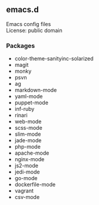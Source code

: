 ## emacs.d

Emacs config files  
License: public domain

### Packages
* color-theme-sanityinc-solarized
* magit
* monky
* psvn
* ag
* markdown-mode
* yaml-mode
* puppet-mode
* inf-ruby
* rinari
* web-mode
* scss-mode
* slim-mode
* jade-mode
* php-mode
* apache-mode
* nginx-mode
* js2-mode
* jedi-mode
* go-mode
* dockerfile-mode
* vagrant
* csv-mode
